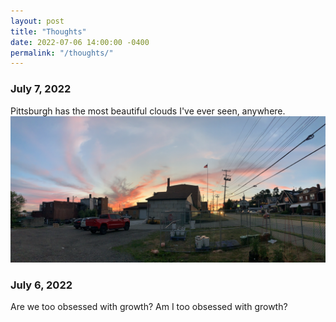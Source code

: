 ```yaml
---
layout: post
title: "Thoughts"
date: 2022-07-06 14:00:00 -0400
permalink: "/thoughts/"
---
```

### July 7, 2022
Pittsburgh has the most beautiful clouds I've ever seen, anywhere. 
![sunset](/docs/assets/img/Sunset-min.JPG)

### July 6, 2022
Are we too obsessed with growth? Am I too obsessed with growth?



